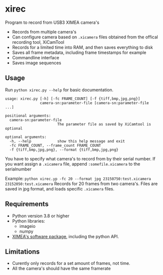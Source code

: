 # xirec

Program to record from USB3 XIMEA camera's

* Records from multiple camera's
* Can configure camera based on `.xicamera` files obtained from the offical recording tool, XiCamTool
* Records for a limited time into RAM, and then saves everything to disk
* Saves all frame metadata, including frame timestamps for example
* Commandline interface
* Saves image sequences


## Usage
Run `python xirec.py --help` for basic documentation.

```
usage: xirec.py [-h] [-fc FRAME_COUNT] [-f {tiff,bmp,jpg,png}]
                camera-sn:parameter-file [camera-sn:parameter-file ...]

positional arguments:
  camera-sn:parameter-file
                        The parameter file as saved by XiCamtool is optional

optional arguments:
  -h, --help            show this help message and exit
  -fc FRAME_COUNT, --frame_count FRAME_COUNT
  -f {tiff,bmp,jpg,png}, --format {tiff,bmp,jpg,png}
```

You have to specify what camera's to record from by their serial number. If you want assign a `.xicamera` file, append `:somefile.xicamera` to the serialnumber

Example: `python xirec.yp -fc 20 --format jpg 23150750:test.xicamera 23152050:test.xicamera`
Records for 20 frames from two camera's. Files are saved in jpg format, and loads specific `.xicamera` files.


## Requirements

* Python version 3.8 or higher
* Python libraries:
  * imageio
  * numpy
* [XIMEA's software package](https://www.ximea.com/support/wiki/apis/XIMEA_Windows_Software_Package), including the python API.

## Limitations
* Curently only records for a set amount of frames, not time.
* All the camera's should have the same framerate
